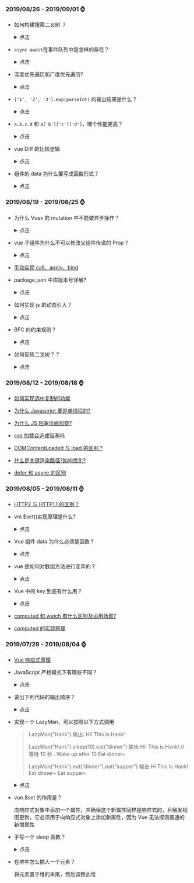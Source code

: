 ### **2019/08/26 - 2019/09/01** :watch:

- 如何构建搜索二叉树 ？

  <details>
  <summary>点击</summary>

  ```js
  // 搜索二叉树是这么一种树，对于任何一个节点来说，它的左子树的值肯定小于它的值，它的右子树的值肯定大于它的值
  function Node(val) {
    this.left = null;
    this.right = null;
    this.value = val;
  }

  function generateBST(root, array) {
    var length = array.length;

    for (var i = 1; i < length; i++) {
      insertNode(root, array[i]);
    }
  }

  function insertNode(node, value) {
    if (value < node.value) {
      if (node.left === null) {
        node.left = new Node(value);
      } else {
        node = node.left;
        insertNode(node, value);
      }
    } else {
      if (node.right === null) {
        node.right = new Node(value);
      } else {
        node = node.right;
        insertNode(node, value);
      }
    }
  }

  var array = [2, 3, 4, 12, 3, 54, 6, 7, 1];
  var root = new Node(array[0]);

  generateBST(root, array);

  console.log(root);
  ```

  </details>

- `async await`在事件队列中是怎样的存在？

  <details>
  <summary>点击</summary>

  从字面意思上看 await 就是等待，await 等待的是一个表达式，这个表达式的返回值可以是一个 promise 对象也可以是其他值。

  很多人以为 await 会一直等待之后的表达式执行完之后才会继续执行后面的代码，实际上 await 是一个让出线程的标志。await 后面的表达式会先执行一遍，将 await 后面的代码加入到 microtask 中，然后就会跳出整个 async 函数来执行后面的代码。

  由于因为 async await 本身就是 promise+generato r 的语法糖。所以 await 后面的代码是 microtask。所以

  ```js
  async function async1() {
    console.log('async1 start');
    await async2();
    console.log('async1 end');
  }
  // 等价于
  async function async1() {
    console.log('async1 start');
    Promise.resolve(async2()).then(() => {
      console.log('async1 end');
    });
  }
  ```

  </details>

- 深度优先遍历和广度优先遍历?

  <details>
  <summary>点击</summary>

  深度优先：找到一个节点后，把它的后辈都找出来，最常用递归法。

  广度优先：找到一个节点后，把他同级的兄弟节点都找出来放在前边，把孩子放到后边，最常用 while

  </details>

* `['1', '2', '3'].map(parseInt)` 的输出结果是什么？

  <details>
  <summary>点击</summary>

  第一眼看到这个题目的时候，脑海跳出的答案是 `[1, 2, 3]`，但是真正的答案是`[1, NaN, NaN]`。

  首先让我们回顾一下，map 函数的第一个参数 callback：

  `var new_array = arr.map(function callback(currentValue[, index[, array]]) { // Return element for new_array }[, thisArg])`

  这个 callback 一共可以接收三个参数，其中第一个参数代表当前被处理的元素，而第二个参数代表该元素的索引。

  而 parseInt 则是用来解析字符串的，使字符串成为指定基数的整数。
  `parseInt(string, radix)`
  接收两个参数，第一个表示被处理的值（字符串），第二个表示为解析时的基数。

  了解这两个函数后，我们可以模拟一下运行情况

  ```js
  parseInt('1', 0); //radix为0时，且string参数不以“0x”和“0”开头时，按照10为基数处理。这个时候返回1

  parseInt('2', 1); //基数为1（1进制）表示的数中，最大值小于2，所以无法解析，返回NaN

  parseInt('3', 2); //基数为2（2进制）表示的数中，最大值小于3，所以无法解析，返回NaN
  ```

  map 函数返回的是一个数组，所以最后结果为 `[1, NaN, NaN]`

  </details>

* `a.b.c.d` 和 `a['b']['c']['d']`，哪个性能更高？

  <details>
  <summary>点击</summary>

  a.b.c.d 比 a['b']['c']['d'] 性能高点，后者还要考虑 [ ] 中是变量的情况，再者，从两种形式的结构来看，显然编译器解析前者要比后者容易些，自然也就快一点。

  ![两者的 AST 对比](https://user-images.githubusercontent.com/9009389/56872978-501d9a00-6a61-11e9-9e69-85ff00c031fc.png)

  </details>

* vue Diff 的比较逻辑

  <details>
  <summary>点击</summary>

  Vue 只会对**新旧节点**中 **父节点是相同节点** 的 **那一层子节点** 进行比较

  也可以说成是

  **只有两个新旧节点是相同节点的时候，才会去比较他们各自的子节点**

  最大的根节点一开始可以直接比较

  这也叫做 **同层级比较**，并不需要递归，虽然好像降低了一些复用性，也是为了避免过度优化，是一种很高效的 Diff 算法


    **比较逻辑：**

    1、能不移动，尽量不移动

    2、没得办法，只好移动

    3、实在不行，新建或删除

  </details>

- 组件的 data 为什么要写成函数形式？

  <details>
  <summary>点击</summary>

  Vue 的组件都是可复用的，一个组件创建好后，可以在多个地方复用，而不管复用多少次，组件内的 data 都应该是相互隔离，互不影响的，所以组件每复用一次，data 就应该复用一次，每一处复用组件的 data 改变应该对其他复用组件的数据不影响。

  为了实现这样的效果，data 就不能是单纯的对象，而是以一个函数返回值的形式，所以每个组件实例可以维护独立的数据拷贝，不会相互影响。

  </details>

### **2019/08/19 - 2019/08/25** :watch:

- 为什么 Vuex 的 mutation 中不能做异步操作？

  <details>
  <summary>点击</summary>

  Vuex 中所有的状态更新的唯一途径都是 mutation，异步操作通过 Action 来提交 mutation 实现，这样使得我们可以方便地跟踪每一个状态的变化，从而让我们能够实现一些工具帮助我们更好地了解我们的应用。

  </details>

- vue 子组件为什么不可以修改父组件传递的 Prop？

  <details>
  <summary>点击</summary>

  Vue 提倡单向数据流,即父级 props 的更新会流向子组件,但是反过来则不行。这是为了防止意外的改变父组件状态，使得应用的数据流变得难以理解。如果破坏了单向数据流，当应用复杂时，debug 的成本会非常高。

  </details>

* [手动实现 call、apply、bind](../javascript/手动实现call、apply、bind.md)

* package.json 中库版本号详解?

  <details>
  <summary>点击</summary>

  当我们看 package.json 文件时，会看到以下几种版本号的表示方式，有的是一个^，有的是~，而有的就是单纯的数字

  ```
  "babel-core": "7.0.0-bridge.0",
  "babel-eslint": "^10.0.1",
  "babel-jest": "~23.6.0",
  ```

  当我们使用 npm install —save 安装时，优先会使用插入符号(^)而不是波浪线(~)

  **版本号的含义**
  node 中的版本号都是由 3 个数字用(.)连接起来，三个数字的含义分别为 major, minor, patch

  例如，10.0.1 对应 major, minor, patch 就是：10 是 marjor version, 0 是 minor version, 1 是 patch version

  **其中：**

  major version: 这个版本号变化了表示有了一个不可以和上个版本兼容的更新

  minor version: 这个版本号变化了表示增加了新功能，并可以向后兼容

  patch version: 这个版本号变化了表示修复了 bug, 并可以向后兼容

  **~ 和 ^ 的区别**

  波浪符号（~）：会更新到当前 minor version（中间的数字）的最新版本，即 23.6.0 会更新到 23.6.x 的最新版本，如果出了一个 23.7.0，则不会自动升级

  插入符号（^）: 会更新到当前 major version（前面的数字）的最新版本，即 23.6.0 会更新到 23.x.x 的最新版本，但是不会更新到 24.x.x

  最后如果前面不加符号，就安装特定版本的库，不会自动安装更高版本号的库

  </details>

* 如何实现 js 的动态引入？

  <details>
  <summary>点击</summary>

  首先定义一个函数，传入两个参数，url 和 callback. callback 用于 js 加载完成时调用。

  因为可能出现重复加载，因此使用闭包来保存已经加载的 js 路径。代码如下：

  ```js
  function loadScript(url, callback) {
    // 通过闭包保存已经加载过的JS，防止重复加载
    const urlList = [];
    return function() {
      if (urlList.indexOf(url) > -1) {
        return;
      }
      callback = callback || function() {};
      const script = document.createElement('script');
      script.type = 'text/javascript';
      if (script.readyState) {
        //IE
        script.onreadystatechange = function() {
          if (
            script.readyState === 'loaded' ||
            script.readyState === 'complete'
          ) {
            script.onreadystatechange = null;
            callback();
          }
        };
      } else {
        //Others
        script.onload = function() {
          callback();
        };
      }
      script.src = url;
      document.body.appendChild(script);
      urlList.push(url);
    };
  }

  // 使用方法
  loadScript(
    'https://cdn.bootcss.com/html2canvas/0.5.0-beta4/html2canvas.min.js'
  )();
  ```

  </details>

* BFC 的约束规则？

  <details>
  <summary>点击</summary>

  内部的 Box 会在垂直方向上一个接一个的放置

  垂直方向上的距离由 margin 决定。（完整的说法是：属于同一个 BFC 的两个相邻 Box 的 margin 会发生重叠（塌陷），与方向无关。）

  每个元素的左外边距与包含块的左边界相接触（从左向右），即使浮动元素也是如此。（这说明 BFC 中子元素不会超出他的包含块，而 position 为 absolute 的元素可以超出他的包含块边界）

  BFC 的区域不会与 float 的元素区域重叠

  计算 BFC 的高度时，浮动子元素也参与计算

  BFC 就是页面上的一个隔离的独立容器，容器里面的子元素不会影响到外面元素，反之亦然

  </details>

* 如何反转二叉树？？

  <details>
  <summary>点击</summary>

  ```js
  function Mirror(root) {
    if (root === null) {
      return;
    }
    let temp = root.left;
    root.left = root.right;
    root.right = temp;
    Mirror(root.left);
    Mirror(root.right);
  }
  ```

  </details>

### **2019/08/12 - 2019/08/18** :watch:

- [如何实现选中复制的功能](../浏览器/如何实现选中复制的功能.md)

- [为什么 Javascript 要是单线程的?](../浏览器/浏览器渲染过程与性能优化.md)

- [为什么 JS 阻塞页面加载?](../浏览器/浏览器渲染过程与性能优化.md#2-为什么-js-阻塞页面加载-)

- [css 加载会造成阻塞吗](../浏览器/浏览器渲染过程与性能优化.md#3-css-加载会造成阻塞吗)

- [DOMContentLoaded 与 load 的区别 ?](../浏览器/浏览器渲染过程与性能优化.md#4-DOMContentLoaded-与-load-的区别-)

- [什么是关键渲染路径?如何优化?](../浏览器/浏览器渲染过程与性能优化.md#5-什么是关键渲染路径?如何优化?)

- [defer 和 async 的区别](../浏览器/defer和async的区别.md)

### **2019/08/05 - 2019/08/11** :watch:

- [HTTP2 与 HTTP1.1 的区别？](../浏览器/HTTP2与HTTP1.1的区别.md)

* vm.\$set()实现原理是什么?

  <details>
  <summary>点击</summary>

  因为组件是可以复用的,JS 里对象是引用关系,如果组件 data 是一个对象,那么子组件中的 data 属性值会互相污染,产生副作用。

  所以一个组件的 data 选项必须是一个函数,因此每个实例可以维护一份被返回对象的独立的拷贝。new Vue 的实例是不会被复用的,因此不存在以上问题。

  ```js
  export function set(target: Array<any> | Object, key: any, val: any): any {
    // target 为数组
    if (Array.isArray(target) && isValidArrayIndex(key)) {
      // 修改数组的长度, 避免索引>数组长度导致splice()执行有误
      target.length = Math.max(target.length, key); // 利用数组的splice变异方法触发响应式
      target.splice(key, 1, val);
      return val;
    }
    // target为对象, key在target或者target.prototype上 且必须不能在 Object.prototype 上,直接赋值
    if (key in target && !(key in Object.prototype)) {
      target[key] = val;
      return val;
    }
    // 以上都不成立, 即开始给target创建一个全新的属性
    // 获取Observer实例
    const ob = (target: any).__ob__; // target 本身就不是响应式数据, 直接赋值
    if (!ob) {
      target[key] = val;
      return val;
    }
    // 进行响应式处理
    defineReactive(ob.value, key, val);
    ob.dep.notify();
    return val;
  }
  ```

  1. 如果目标是数组,使用 vue 实现的变异方法 splice 实现响应式

  2. 如果目标是对象,判断属性存在,即为响应式,直接赋值

  3. 如果 target 本身就不是响应式,直接赋值

  4. 如果属性不是响应式,则调用 defineReactive 方法进行响应式处理

  </details>

* Vue 组件 data 为什么必须是函数 ?

  <details>
  <summary>点击</summary>

  因为组件是可以复用的,JS 里对象是引用关系,如果组件 data 是一个对象,那么子组件中的 data 属性值会互相污染,产生副作用。

  所以一个组件的 data 选项必须是一个函数,因此每个实例可以维护一份被返回对象的独立的拷贝。new Vue 的实例是不会被复用的,因此不存在以上问题。

  </details>

* vue 是如何对数组方法进行变异的 ?

  <details>
  <summary>点击</summary>

  简单来说,Vue 通过原型拦截的方式重写了数组的 7 个方法,首先获取到这个数组的 ob,也就是它的 Observer 对象,如果有新的值,就调用 observeArray 对新的值进行监听,然后手动调用 notify,通知 render watcher,执行 update

  </details>

* Vue 中的 key 到底有什么用？

  <details>
  <summary>点击</summary>

  key 是给每一个 vnode 的唯一 id,依靠 key,我们的 diff 操作可以更准确、更快速 (对于简单列表页渲染来说 diff 节点也更快,但会产生一些隐藏的副作用,比如可能不会产生过渡效果,或者在某些节点有绑定数据（表单）状态，会出现状态错位。)

  diff 算法的过程中,先会进行新旧节点的首尾交叉对比,当无法匹配的时候会用新节点的 key 与旧节点进行比对,从而找到相应旧节点.

  更准确 : 因为带 key 就不是就地复用了,在 sameNode 函数 a.key === b.key 对比中可以避免就地复用的情况。所以会更加准确,如果不加 key,会导致之前节点的状态被保留下来,会产生一系列的 bug。

  更快速 : key 的唯一性可以被 Map 数据结构充分利用,相比于遍历查找的时间复杂度 O(n),Map 的时间复杂度仅仅为 O(1),源码如下:

  </details>

* [computed 和 watch 有什么区别及运用场景?](../vue/computed和watch有什么区别及运用场景.md)
* [computed 的实现原理](../vue/computed的实现原理.md)

### **2019/07/29 - 2019/08/04** :watch:

- [Vue 响应式原理](../vue/Vue响应式原理.md)

- JavaScript 严格模式下有哪些不同？

  <details>
  <summary>点击</summary>

  - 不允许不使用 var 关键字去创建全局变量，抛出 ReferenceError
  - 不允许对变量使用 delete 操作符，抛 ReferenceError
  - 不可对对象的只读属性赋值，不可对对象的不可配置属性使用 delete 操作符，不可为不可拓展的对象添加属性，均抛 TypeError
  - 对象属性名必须唯一
  - 函数中不可有重名参数
  - 在函数内部对修改参数不会反映到 arguments 中
  - 淘汰 arguments.callee 和 arguments.caller
  - 不可在 if 内部声明函数
  - 抛弃 with 语句

  </details>

- 说出下列代码的输出顺序？

  <details>
  <summary>点击</summary>

  ```html
  <div id="app">
    <span id="name" ref="name">{{ name }}</span>
    <button @click="change">change name</button>
    <div id="content"></div>
  </div>
  <script>
    new Vue({
      el: '#app',
      data() {
        return {
          name: 'SHERlocked93',
        };
      },
      methods: {
        change() {
          const $name = this.$refs.name;
          this.$nextTick(() => console.log('setter前：' + $name.innerHTML));
          this.name = ' name改喽 ';
          console.log('同步方式：' + this.$refs.name.innerHTML);
          setTimeout(() =>
            this.console('setTimeout方式：' + this.$refs.name.innerHTML)
          );
          this.$nextTick(() => console.log('setter后：' + $name.innerHTML));
          this.$nextTick().then(() =>
            console.log('Promise方式：' + $name.innerHTML)
          );
        },
      },
    });
  </script>
  ```

  这里涉及的知识是 vue.\$nextTick()原理，详情可查看[《全面解析 Vue.nextTick 实现原理》](https://mp.weixin.qq.com/s/mCcW4OYj3p3471ghMBylBw)

  ```
  同步方式：SHERlocked93
  setter前：SHERlocked93
  setter后：name改喽
  Promise方式：name改喽
  setTimeout方式：name改喽
  ```

  </details>

* 实现一个 LazyMan，可以按照以下方式调用

  > LazyMan(“Hank”) 输出: Hi! This is Hank!
  >
  > LazyMan(“Hank”).sleep(10).eat(“dinner”) 输出 Hi! This is Hank! // 等待 10 秒.. Wake up after 10 Eat dinner~
  >
  > LazyMan(“Hank”).eat(“dinner”).eat(“supper”) 输出 Hi This is Hank! Eat dinner~ Eat supper~

  <details>
  <summary>点击</summary>

  ```js
  class LazyMan {
    constructor(name) {
      this.name = name;
      this.asyncFun = Promise.resolve();
      console.log(`--------- 我就是 ${this.name}! ---------`);
    }
    sleep(delay) {
      this.asyncFun = this.asyncFun.then(() => {
        return new Promise(resolve => {
          setTimeout(() => {
            console.log(`--------- 我睡了 ${delay / 1000}s 然后 ----------`);
            resolve();
          }, delay);
        });
      });
      return this; //提供 ”链式调用“
    }
    eat(food) {
      this.asyncFun = this.asyncFun.then(() => {
        console.log(`--------- 吃 ${food}~ ---------`);
        return Promise.resolve();
      });
      return this;
    }
  }

  new LazyMan('小皮咖')
    .sleep(4000)
    .eat('豆浆')
    .eat('油条')
    .sleep(2000)
    .eat('炒年糕');
  ```

  </details>

* vue.\$set 的作用是？

  向响应式对象中添加一个属性，并确保这个新属性同样是响应式的，且触发视图更新。它必须用于向响应式对象上添加新属性，因为 Vue 无法探测普通的新增属性

* 手写一个 sleep 函数？

  <details>
  <summary>点击</summary>

  ```js
  // 时间戳版本
  function sleep(time) {
    let startTime = new Date().getTime();
    while (new Date().getTime() - startTime < time) {}
    console.log('sleep ' + time + 'ms');
  }
  // promise
  function sleep2(time) {
    return new Promise((resolve, reject) => {
      setTimeout(() => {
        console.log('sleep ' + time + 'ms');
        resolve();
      }, time);
    });
  }

  // 测试
  const haha = async () => {
    console.log(11);
    sleep(2000);
    await sleep2(3000);
    console.log(222);
  };

  haha();
  ```

  </details>

* 在堆中怎么插入一个元素？

  将元素置于堆的末尾，然后调整此堆
